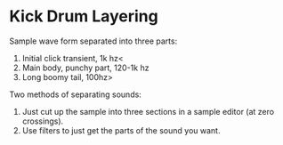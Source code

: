# Kick Drum Layering

Sample wave form separated into three parts:

1. Initial click transient, 1k hz<
2. Main body, punchy part, 120-1k hz
3. Long boomy tail, 100hz>

Two methods of separating sounds:

1. Just cut up the sample into three sections in a sample editor (at zero crossings).
2. Use filters to just get the parts of the sound you want.
